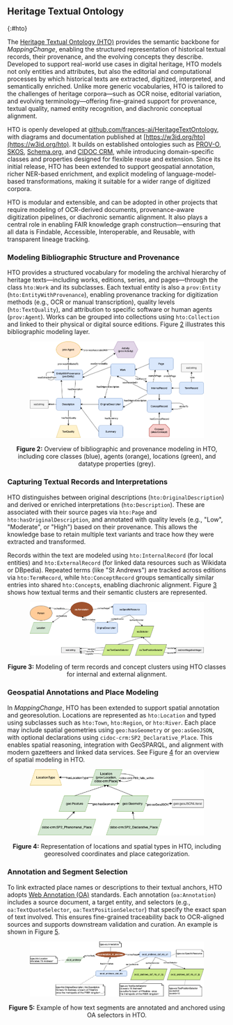 ## Heritage Textual Ontology
{:#hto}

The [Heritage Textual Ontology (HTO)](https://w3id.org/hto) provides the semantic backbone for *MappingChange*, enabling the structured representation of historical textual records, their provenance, and the evolving concepts they describe. Developed to support real-world use cases in digital heritage, HTO models not only entities and attributes, but also the editorial and computational processes by which historical texts are extracted, digitized, interpreted, and semantically enriched. Unlike more generic vocabularies, HTO is tailored to the challenges of heritage corpora—such as OCR noise, editorial variation, and evolving terminology—offering fine-grained support for provenance, textual quality, named entity recognition, and diachronic conceptual alignment.

HTO is openly developed at [github.com/frances-ai/HeritageTextOntology](https://github.com/frances-ai/HeritageTextOntology), with diagrams and documentation published at [https://w3id.org/hto](https://w3id.org/hto). It builds on established ontologies such as [PROV-O](https://www.w3.org/TR/prov-o/), [SKOS](https://www.w3.org/TR/skos-reference/), [Schema.org](https://schema.org), and [CIDOC CRM](https://www.cidoc-crm.org), while introducing domain-specific classes and properties designed for flexible reuse and extension. Since its initial release, HTO has been extended to support geospatial annotation, richer NER-based enrichment, and explicit modeling of language-model-based transformations, making it suitable for a wider range of digitized corpora.

HTO is modular and extensible, and can be adopted in other projects that require modeling of OCR-derived documents, provenance-aware digitization pipelines, or diachronic semantic alignment. It also plays a central role in enabling FAIR knowledge graph construction—ensuring that all data is Findable, Accessible, Interoperable, and Reusable, with transparent lineage tracking.

### Modeling Bibliographic Structure and Provenance

HTO provides a structured vocabulary for modeling the archival hierarchy of heritage texts—including works, editions, series, and pages—through the class `hto:Work` and its subclasses. Each textual entity is also a `prov:Entity` (`hto:EntityWithProvenance`), enabling provenance tracking for digitization methods (e.g., OCR or manual transcription), quality levels (`hto:TextQuality`), and attribution to specific software or human agents (`prov:Agent`). Works can be grouped into collections using `hto:Collection` and linked to their physical or digital source editions. Figure [2](#fig-hto-bib) illustrates this bibliographic modeling layer.
<p align="center">
  <img src="images/HTO_textual_content.png" alt="HTO bibliographic modeling" width="400px" />
</p>
<p align="center" id="fig-hto-bib"><strong>Figure 2:</strong> Overview of bibliographic and provenance modeling in HTO, including core classes (blue), agents (orange), locations (green), and datatype properties (grey).</p>


### Capturing Textual Records and Interpretations

HTO distinguishes between original descriptions (`hto:OriginalDescription`) and derived or enriched interpretations (`hto:Description`). These are associated with their source pages via `hto:Page` and `hto:hasOriginalDescription`, and annotated with quality levels (e.g., "Low", "Moderate", or "High") based on their provenance. This allows the knowledge base to retain multiple text variants and trace how they were extracted and transformed.

Records within the text are modeled using `hto:InternalRecord` (for local entities) and `hto:ExternalRecord` (for linked data resources such as Wikidata or DBpedia). Repeated terms (like "St Andrews") are tracked across editions via `hto:TermRecord`, while `hto:ConceptRecord` groups semantically similar entries into shared `hto:Concept`s, enabling diachronic alignment. Figure [3](#fig-hto-terms) shows how textual terms and their semantic clusters are represented.
<p align="center">
  <img src="images/Annotation.png" alt="HTO term modeling" width="400px" />
</p>
<p align="center" id="fig-hto-terms"><strong>Figure 3:</strong> Modeling of term records and concept clusters using HTO classes for internal and external alignment.</p>

### Geospatial Annotations and Place Modeling

In *MappingChange*, HTO has been extended to support spatial annotation and georesolution. Locations are represented as `hto:Location` and typed using subclasses such as `hto:Town`, `hto:Region`, or `hto:River`. Each place may include spatial geometries using `geo:hasGeometry` or `geo:asGeoJSON`, with optional declarations using `cidoc-crm:SP2_Declarative_Place`. This enables spatial reasoning, integration with GeoSPARQL, and alignment with modern gazetteers and linked data services. See Figure [4](#fig-hto-geo) for an overview of spatial modeling in HTO.

<p align="center">
  <img src="images/Geospatial.png" alt="HTO geospatial modeling" width="400px" />
</p>
<p align="center" id="fig-hto-geo"><strong>Figure 4:</strong> Representation of locations and spatial types in HTO, including georesolved coordinates and place categorization.</p>

### Annotation and Segment Selection

To link extracted place names or descriptions to their textual anchors, HTO adopts [Web Annotation (OA)](https://www.w3.org/TR/annotation-model/) standards. Each annotation (`oa:Annotation`) includes a source document, a target entity, and selectors (e.g., `oa:TextQuoteSelector`, `oa:TextPositionSelector`) that specify the exact span of text involved. This ensures fine-grained traceability back to OCR-aligned sources and supports downstream validation and curation. An example is shown in Figure [5](#fig-hto-annotation).

<p align="center">
  <img src="images/Annotation_example.png" alt="HTO annotation example" width="400px" />
</p>
<p align="center" id="fig-hto-annotation"><strong>Figure 5:</strong> Example of how text segments are annotated and anchored using OA selectors in HTO.</p>
